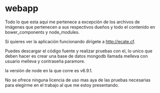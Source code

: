 # webapp


Todo lo que esta aquí me pertenece a excepción de los archivos de imágenes que pertenecen a sus respectivos dueños y todo el contenido en bower_components y node_modules.

Si quieres ver la aplicación funcionando dirígete a http://ecate.cf.

Puedes descargar el código fuente y realizar pruebas con el, lo unico que deben hacer es crear una base de datos mongodb llamada melleva con usuario melleva y contraseña paramore.

la versión de node en la que corre es v6.9.1.

No se ofrece ninguna licencia de uso mas aya de las pruebas necesarias para elegirme en el trabajo al que me estoy presentando.
